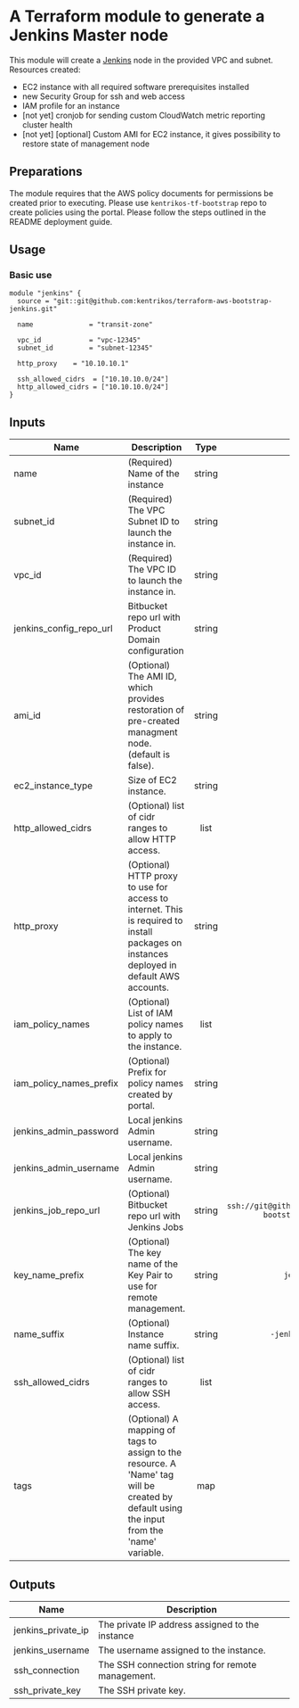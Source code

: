 # A Terraform module to generate a Jenkins Master node

This module will create a [Jenkins](https://jenkins.io/) node in the provided VPC and subnet.
Resources created:

* EC2 instance with all required software prerequisites installed
* new Security Group for ssh  and web access
* IAM profile for an instance
* [not yet] cronjob for sending custom CloudWatch metric reporting cluster health
* [not yet] [optional] Custom AMI for EC2 instance, it gives possibility to restore state of management node

## Preparations

The module requires that the AWS policy documents for permissions be created prior to executing.
Please use `kentrikos-tf-bootstrap` repo to create policies using the portal.
Please follow the steps outlined in the README deployment guide.

## Usage

### Basic use

```hcl
module "jenkins" {
  source = "git::git@github.com:kentrikos/terraform-aws-bootstrap-jenkins.git"

  name              = "transit-zone"

  vpc_id            = "vpc-12345"
  subnet_id         = "subnet-12345"

  http_proxy    = "10.10.10.1"

  ssh_allowed_cidrs  = ["10.10.10.0/24"]
  http_allowed_cidrs = ["10.10.10.0/24"]
}
```

## Inputs

| Name | Description | Type | Default | Required |
|------|-------------|:----:|:-----:|:-----:|
| name | (Required) Name of the instance | string | - | yes |
| subnet_id | (Required) The VPC Subnet ID to launch the instance in. | string | - | yes |
| vpc_id | (Required) The VPC ID to launch the instance in. | string | - | yes |
| jenkins_config_repo_url | Bitbucket repo url with Product Domain configuration | string | - | yes |
| ami_id | (Optional) The AMI ID, which provides restoration of pre-created managment node. (default is false). | string | `` | no |
| ec2_instance_type | Size of EC2 instance. | string | `t3.medium` | no |
| http_allowed_cidrs | (Optional) list of cidr ranges to allow HTTP access. | list | `<list>` | no |
| http_proxy | (Optional) HTTP proxy to use for access to internet. This is required to install packages on instances deployed in default AWS accounts. | string | `` | no |
| iam_policy_names | (Optional) List of IAM policy names to apply to the instance. | list | `<list>` | no |
| iam_policy_names_prefix | (Optional) Prefix for policy names created by portal. | string | `customer/` | no |
| jenkins_admin_password | Local jenkins Admin username. | string | `Password` | no |
| jenkins_admin_username | Local jenkins Admin username. | string | `Admin` | no |
| jenkins_job_repo_url | (Optional) Bitbucket repo url with Jenkins Jobs | string | `ssh://git@github.com:kentrikos/jenkins-bootstrap-pipelines.git` | no |
| key_name_prefix | (Optional) The key name of the Key Pair to use for remote management. | string | `jenkins_master` | no |
| name_suffix | (Optional) Instance name suffix. | string | `-jenkins-master-node` | no |
| ssh_allowed_cidrs | (Optional) list of cidr ranges to allow SSH access. | list | `<list>` | no |
| tags | (Optional) A mapping of tags to assign to the resource. A 'Name' tag will be created by default using the input from the 'name' variable. | map | `<map>` | no |

## Outputs

| Name | Description |
|------|-------------|
| jenkins_private_ip | The private IP address assigned to the instance |
| jenkins_username | The username assigned to the instance. |
| ssh_connection | The SSH connection string for remote management. |
| ssh_private_key | The SSH private key. |

